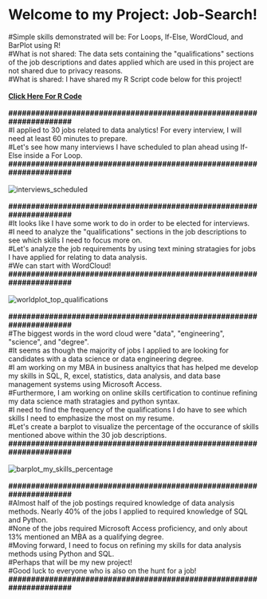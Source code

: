 # Welcome to my Project: Job-Search! 
#Simple skills demonstrated will be: For Loops, If-Else, WordCloud, and BarPlot using R!<br>
#What is not shared: The data sets containing the "qualifications" sections of the job descriptions and dates applied which are used in this project are not shared due to privacy reasons.<br>
#What is shared: I have shared my R Script code below for this project!
<br><br>
<b>[Click Here For R Code](https://github.com/salmaalifitness/R_For_Loop_If_Else/files/7158299/jobsearch_R_Code.txt)</b>
<br><br>
<b>#####################################################################</b><br>
#I applied to 30 jobs related to data analytics! For every interview, I will need at least 60 minutes to prepare.<br>
#Let's see how many interviews I have scheduled to plan ahead using If-Else inside a For Loop. <br>
<b>#####################################################################</b><br><br>
![interviews_scheduled](https://user-images.githubusercontent.com/82971200/133180357-fd66d73e-e5ed-4d8b-874c-159f943161ce.JPG)
<br><br>
<b>#####################################################################</b><br>
#It looks like I have some work to do in order to be elected for interviews. <br>
#I need to analyze the "qualifications" sections in the job descriptions to see which skills I need to focus more on.<br>
#Let's analyze the job requirements by using text mining stratagies for jobs I have applied for relating to data analysis.<br>
#We can start with WordCloud!<br>
<b>#####################################################################</b><br><br>
![worldplot_top_qualifications](https://user-images.githubusercontent.com/82971200/133180389-16e84db0-70c9-4bc3-9686-1668bcb33c5c.JPG)
<br><br>
<b>#####################################################################</b><br>
#The biggest words in the word cloud were "data", "engineering", "science", and "degree". <br>
#It seems as though the majority of jobs I applied to are looking for candidates with a data science or data engineering degree. <br>
#I am working on my MBA in business analtyics that has helped me develop my skills in SQL, R, excel, statistics, data analysis, and data base management systems using Microsoft Access. <br>
#Furthermore, I am working on online skills certification to continue refining my data science math stratagies and python syntax. <br> 
#I need to find the frequency of the qualifications I do have to see which skills I need to emphasize the most on my resume. <br>
#Let's create a barplot to visualize the percentage of the occurance of skills mentioned above within the 30 job descriptions.<br>
<b>#####################################################################</b><br><br>
![barplot_my_skills_percentage](https://user-images.githubusercontent.com/82971200/133180452-3b128ca5-b1e2-4d75-8d09-3aad715b8cb6.JPG)
<br><br>
<b>#####################################################################</b><br>
#Almost half of the job postings required knowledge of data analysis methods. Nearly 40% of the jobs I applied to required knowledge of SQL and Python. <br>
#None of the jobs required Microsoft Access proficiency, and only about 13% mentioned an MBA as a qualifying degree. <br>
#Moving forward, I need to focus on refining my skills for data analysis methods using Python and SQL. <br>
#Perhaps that will be my new project!<br>
#Good luck to everyone who is also on the hunt for a job!<br>
<b>#####################################################################</b>
